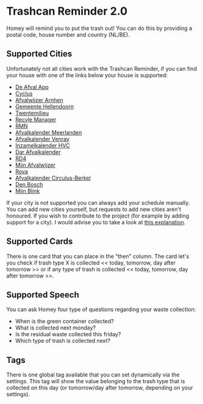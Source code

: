 # Trashcan Reminder 2.0
Homey will remind you to put the trash out! You can do this by providing a postal code, house number and country (NL/BE).

## Supported Cities
Unfortunately not all cities work with the Trashcan Reminder, if you can find your house with one of the links below your house is supported:

- [De Afval App](http://www.deafvalapp.nl/calendar/kalender_start.jsp)
- [Cyclus](http://afvalkalender.cyclusnv.nl)
- [Afvalwijzer Arnhen](https://www.afvalwijzer-arnhem.nl)
- [Gemeente Hellendoorn](https://afvalportaal.2go-mobile.com)
- [Twentemilieu](https://www.twentemilieu.nl)
- [Recyle Manager](http://www.recyclemanager.nl)
- [RMN](https://inzamelschema.rmn.nl)
- [Afvalkalender Meerlanden](https://afvalkalender.meerlanden.nl)
- [Afvalkalender Venray](https://afvalkalender.venray.nl)
- [Inzamelkalender HVC](https://inzamelkalender.hvcgroep.nl)
- [Dar Afvalkalender](https://afvalkalender.dar.nl)
- [RD4](https://rd4.syzygy.eu)
- [Mijn Afvalwijzer](http://www.mijnafvalwijzer.nl)
- [Rova](https://www.rova.nl)
- [Afvalkalender Circulus-Berkel](https://mijn.circulus-berkel.nl)
- [Den Bosch](http://denbosch.afvalstoffendienstkalender.nl)
- [Mijn Blink](https://mijnblink.nl/)

If your city is not supported you can always add your schedule manually. You can add new cities yourself, but requests to add new cities aren't honoured. If you wish to contribute to the project (for example by adding support for a city). I would advise you to take a look at [this explanation](https://github.com/robertraaijmakers/com.trashchecker/tree/master/developers).

## Supported Cards
There is one card that you can place in the "then" column. The card let's you check if trash type X is collected << today, tomorrow, day after tomorrow >> or if any type of trash is collected << today, tomorrow, day after tomorrow >>.

## Supported Speech
You can ask Homey four type of questions regarding your waste collection:
- When is the green container collected?
- What is collected next monday?
- Is the residual waste collected this friday?
- Which type of trash is collected next?

## Tags
There is one global tag available that you can set dynamically via the settings. This tag will show the value belonging to the trash type that is collected on this day (or tomorrow/day after tomorrow, depending on your settings).
